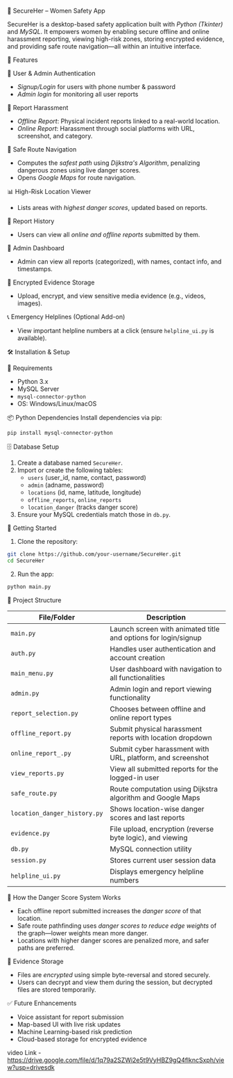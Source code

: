 🔐 SecureHer – Women Safety App

SecureHer is a desktop-based safety application built with *Python (Tkinter)* and *MySQL*. It empowers women by enabling secure offline and online harassment reporting, viewing high-risk zones, storing encrypted evidence, and providing safe route navigation—all within an intuitive interface.

📌 Features

 👥 User & Admin Authentication
- *Signup/Login* for users with phone number & password
- *Admin login* for monitoring all user reports

 📝 Report Harassment
- *Offline Report*: Physical incident reports linked to a real-world location.
- *Online Report*: Harassment through social platforms with URL, screenshot, and category.

📍 Safe Route Navigation
- Computes the *safest path* using *Dijkstra's Algorithm*, penalizing dangerous zones using live danger scores.
- Opens *Google Maps* for route navigation.

 📊 High-Risk Location Viewer
- Lists areas with *highest danger scores*, updated based on reports.

 🧾 Report History
- Users can view all *online and offline reports* submitted by them.

 🧠 Admin Dashboard
- Admin can view all reports (categorized), with names, contact info, and timestamps.

 🔐 Encrypted Evidence Storage
- Upload, encrypt, and view sensitive media evidence (e.g., videos, images).

 📞 Emergency Helplines (Optional Add-on)
- View important helpline numbers at a click (ensure `helpline_ui.py` is available).

 🛠️ Installation & Setup

 🔧 Requirements
- Python 3.x
- MySQL Server
- `mysql-connector-python`
- OS: Windows/Linux/macOS

 📦 Python Dependencies
Install dependencies via pip:
```bash
pip install mysql-connector-python
```

 🗄️ Database Setup
1. Create a database named `SecureHer`.
2. Import or create the following tables:
   - `users` (user_id, name, contact, password)
   - `admin` (adname, password)
   - `locations` (id, name, latitude, longitude)
   - `offline_reports`, `online_reports`
   - `location_danger` (tracks danger score)
3. Ensure your MySQL credentials match those in `db.py`.

🚀 Getting Started
1. Clone the repository:
```bash
git clone https://github.com/your-username/SecureHer.git
cd SecureHer
```
2. Run the app:
```bash
python main.py
```
 🧭 Project Structure

| File/Folder              | Description |
|--------------------------|-------------|
| `main.py`                | Launch screen with animated title and options for login/signup |
| `auth.py`                | Handles user authentication and account creation |
| `main_menu.py`           | User dashboard with navigation to all functionalities |
| `admin.py`               | Admin login and report viewing functionality |
| `report_selection.py`    | Chooses between offline and online report types |
| `offline_report.py`      | Submit physical harassment reports with location dropdown |
| `online_report_.py`      | Submit cyber harassment with URL, platform, and screenshot |
| `view_reports.py`        | View all submitted reports for the logged-in user |
| `safe_route.py`          | Route computation using Dijkstra algorithm and Google Maps |
| `location_danger_history.py` | Shows location-wise danger scores and last reports |
| `evidence.py`            | File upload, encryption (reverse byte logic), and viewing |
| `db.py`                  | MySQL connection utility |
| `session.py`         | Stores current user session data |
| `helpline_ui.py`  | Displays emergency helpline numbers |

 🧠 How the Danger Score System Works

- Each offline report submitted increases the *danger score* of that location.
- Safe route pathfinding uses *danger scores to reduce edge weights* of the graph—lower weights mean more danger.
- Locations with higher danger scores are penalized more, and safer paths are preferred.

 🔐 Evidence Storage

- Files are *encrypted* using simple byte-reversal and stored securely.
- Users can decrypt and view them during the session, but decrypted files are stored temporarily.

 ✅ Future Enhancements
- Voice assistant for report submission
- Map-based UI with live risk updates
- Machine Learning-based risk prediction
- Cloud-based storage for encrypted evidence




video Link - https://drive.google.com/file/d/1q79a2SZWi2e5t9VyHBZ9gQ4flkncSxph/view?usp=drivesdk
